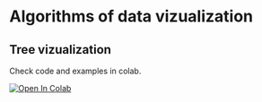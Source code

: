 # Algorithms of data vizualization

## Tree vizualization

Check code and examples in colab.

[![Open In Colab](https://colab.research.google.com/assets/colab-badge.svg)](https://colab.research.google.com/github/NikitaSikalov/DataViz/blob/main/TreeViz.ipynb)
